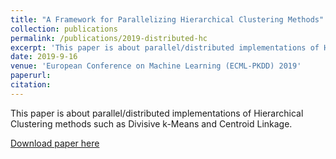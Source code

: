 ```yaml
---
title: "A Framework for Parallelizing Hierarchical Clustering Methods"
collection: publications
permalink: /publications/2019-distributed-hc
excerpt: 'This paper is about parallel/distributed implementations of Hierarchical Clustering methods'
date: 2019-9-16
venue: 'European Conference on Machine Learning (ECML-PKDD) 2019'
paperurl: 
citation: 
---
```


This paper is about parallel/distributed implementations of Hierarchical Clustering methods such as Divisive k-Means and Centroid Linkage.

[Download paper here](https://ecmlpkdd2019.org/downloads/paper/149.pdf)